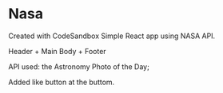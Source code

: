 # Nasa


Created with CodeSandbox
Simple React app using NASA API.

Header + Main Body + Footer

API used: the Astronomy Photo of the Day;

Added like button at the buttom.

